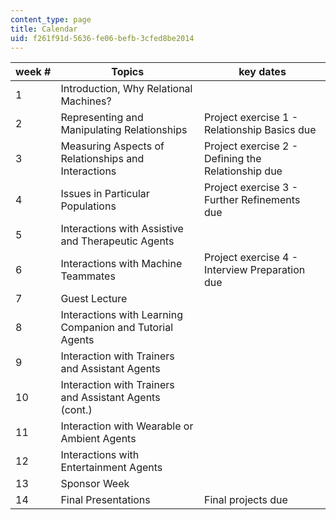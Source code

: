 ```yaml
---
content_type: page
title: Calendar
uid: f261f91d-5636-fe06-befb-3cfed8be2014
---
```


| week # | Topics | key dates |
| --- | --- | --- |
| 1 | Introduction, Why Relational Machines? |  |
| 2 | Representing and Manipulating Relationships | Project exercise 1 - Relationship Basics due |
| 3 | Measuring Aspects of Relationships and Interactions | Project exercise 2 - Defining the Relationship due |
| 4 | Issues in Particular Populations | Project exercise 3 - Further Refinements due |
| 5 | Interactions with Assistive and Therapeutic Agents |  |
| 6 | Interactions with Machine Teammates | Project exercise 4 - Interview Preparation due |
| 7 | Guest Lecture |  |
| 8 | Interactions with Learning Companion and Tutorial Agents |  |
| 9 | Interaction with Trainers and Assistant Agents |  |
| 10 | Interaction with Trainers and Assistant Agents (cont.) |  |
| 11 | Interaction with Wearable or Ambient Agents |  |
| 12 | Interactions with Entertainment Agents |  |
| 13 | Sponsor Week |  |
| 14 | Final Presentations | Final projects due